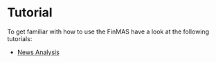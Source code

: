 # Tutorial

To get familiar with how to use the FinMAS have a look at the following tutorials:

- [News Analysis](news.md)
